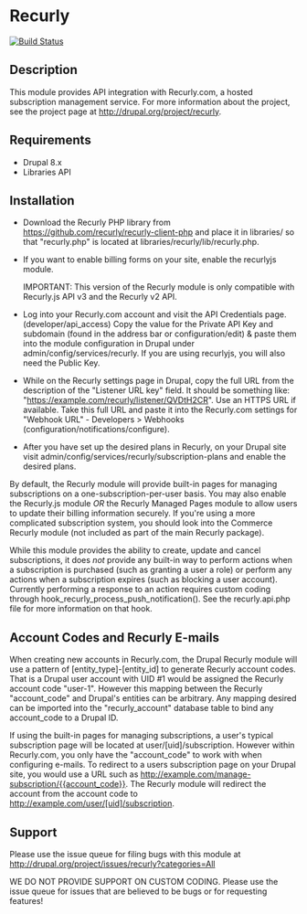 # Recurly
[![Build Status](https://travis-ci.org/ChromaticHQ/recurly.svg?branch=8.x-1.x)](https://travis-ci.org/ChromaticHQ/recurly)

## Description
This module provides API integration with Recurly.com, a hosted subscription
management service. For more information about the project, see the project page
at http://drupal.org/project/recurly.

## Requirements
* Drupal 8.x
* Libraries API

## Installation
* Download the Recurly PHP library from
  https://github.com/recurly/recurly-client-php and place it in libraries/ so
  that "recurly.php" is located at libraries/recurly/lib/recurly.php.
* If you want to enable billing forms on your site, enable the recurlyjs module.

  IMPORTANT: This version of the Recurly module is only compatible with
  Recurly.js API v3 and the Recurly v2 API.

* Log into your Recurly.com account and visit the API Credentials page.
  (developer/api_access) Copy the value for the Private API Key and subdomain
  (found in the address bar or configuration/edit) & paste them into the module
  configuration in Drupal under admin/config/services/recurly. If you are using
  recurlyjs, you will also need the Public Key.

* While on the Recurly settings page in Drupal, copy the full URL from the
  description of  the "Listener URL key" field. It should be something like:
  "https://example.com/recurly/listener/QVDtH2CR". Use an HTTPS URL if
  available. Take this full URL and paste it into the Recurly.com settings for
  "Webhook URL" - Developers > Webhooks (configuration/notifications/configure).

* After you have set up the desired plans in Recurly, on your Drupal site visit
  admin/config/services/recurly/subscription-plans and enable the desired plans.

By default, the Recurly module will provide built-in pages for managing
subscriptions on a one-subscription-per-user basis. You may also enable the
Recurly.js module *OR* the Recurly Managed Pages module to allow users to update
their billing information securely. If you're using a more complicated
subscription system, you should look into the Commerce Recurly module (not
included as part of the main Recurly package).

While this module provides the ability to create, update and cancel
subscriptions, it does *not* provide any built-in way to perform actions when
a subscription is purchased (such as granting a user a role) or perform any
actions when a subscription expires (such as blocking a user account). Currently
performing a response to an action requires custom coding through
hook_recurly_process_push_notification(). See the recurly.api.php file for more
information on that hook.

## Account Codes and Recurly E-mails
When creating new accounts in Recurly.com, the Drupal Recurly module will use
a pattern of [entity_type]-[entity_id] to generate Recurly account codes. That
is a Drupal user account with UID #1 would be assigned the Recurly account code
"user-1". However this mapping between the Recurly "account_code" and Drupal's
entities can be arbitrary. Any mapping desired can be imported into the
"recurly_account" database table to bind any account_code to a Drupal ID.

If using the built-in pages for managing subscriptions, a user's typical
subscription page will be located at user/[uid]/subscription. However within
Recurly.com, you only have the "account_code" to work with when configuring
e-mails. To redirect to a users subscription page on your Drupal site, you
would use a URL such as http://example.com/manage-subscription/{{account_code}}.
The Recurly module will redirect the account from the account code to
http://example.com/user/[uid]/subscription.

## Support
Please use the issue queue for filing bugs with this module at
http://drupal.org/project/issues/recurly?categories=All

WE DO NOT PROVIDE SUPPORT ON CUSTOM CODING. Please use the issue queue for
issues that are believed to be bugs or for requesting features!
